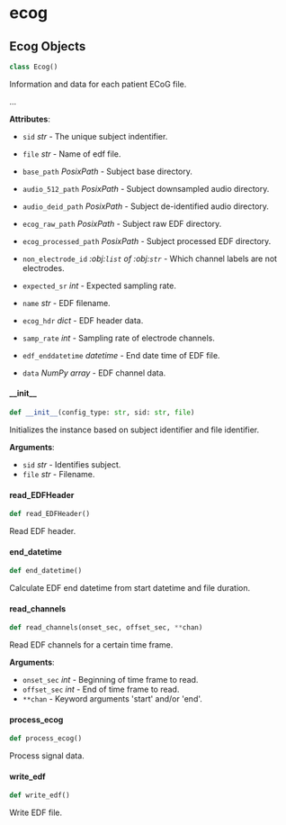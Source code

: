 <a id="ecog"></a>

# ecog

<a id="ecog.Ecog"></a>

## Ecog Objects

```python
class Ecog()
```

Information and data for each patient ECoG file.

...

**Attributes**:

- `sid` _str_ - The unique subject indentifier.
- `file` _str_ - Name of edf file.
- `base_path` _PosixPath_ - Subject base directory.
- `audio_512_path` _PosixPath_ - Subject downsampled audio directory.
- `audio_deid_path` _PosixPath_ - Subject de-identified audio directory.
- `ecog_raw_path` _PosixPath_ - Subject raw EDF directory.
- `ecog_processed_path` _PosixPath_ - Subject processed EDF directory.
- `non_electrode_id` _:obj:`list` of :obj:`str`_ - Which channel labels are not electrodes.
- `expected_sr` _int_ - Expected sampling rate.
- `name` _str_ - EDF filename.
  
- `ecog_hdr` _dict_ - EDF header data.
- `samp_rate` _int_ - Sampling rate of electrode channels.
- `edf_enddatetime` _datetime_ - End date time of EDF file.
- `data` _NumPy array_ - EDF channel data.

<a id="ecog.Ecog.__init__"></a>

#### \_\_init\_\_

```python
def __init__(config_type: str, sid: str, file)
```

Initializes the instance based on subject identifier and file identifier.

**Arguments**:

- `sid` _str_ - Identifies subject.
- `file` _str_ - Filename.

<a id="ecog.Ecog.read_EDFHeader"></a>

#### read\_EDFHeader

```python
def read_EDFHeader()
```

Read EDF header.

<a id="ecog.Ecog.end_datetime"></a>

#### end\_datetime

```python
def end_datetime()
```

Calculate EDF end datetime from start datetime and file duration.

<a id="ecog.Ecog.read_channels"></a>

#### read\_channels

```python
def read_channels(onset_sec, offset_sec, **chan)
```

Read EDF channels for a certain time frame.

**Arguments**:

- `onset_sec` _int_ - Beginning of time frame to read.
- `offset_sec` _int_ - End of time frame to read.
- `**chan` - Keyword arguments 'start' and/or 'end'.

<a id="ecog.Ecog.process_ecog"></a>

#### process\_ecog

```python
def process_ecog()
```

Process signal data.

<a id="ecog.Ecog.write_edf"></a>

#### write\_edf

```python
def write_edf()
```

Write EDF file.

